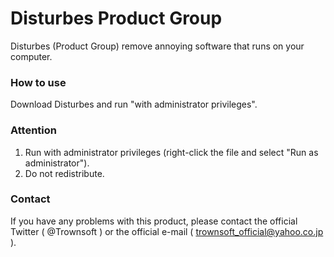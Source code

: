# Disturbes Product Group

Disturbes (Product Group) remove  annoying software that runs on your computer.

### How to use

Download Disturbes and run "with administrator privileges".

### Attention

1. Run with administrator privileges (right-click the file and select "Run as administrator").
2. Do not redistribute.

### Contact

If you have any problems with this product, please contact the official Twitter ( @Trownsoft ) or the official e-mail ( trownsoft_official@yahoo.co.jp ).
